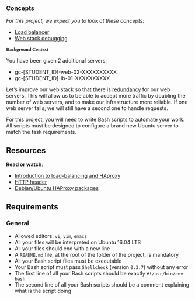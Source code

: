 <div class="panel panel-default">
<div class="panel-heading">
<h3 class="panel-title">Concepts</h3>
</div>
<div class="panel-body">
<p><em>For this project, we expect you to look at these concepts:</em></p>
<ul>
<li><a href="https://intranet.hbtn.io/concepts/46">Load balancer</a></li>
<li><a href="https://intranet.hbtn.io/concepts/68">Web stack debugging</a></li>
</ul>
</div>
</div>
<div id="project-description" class="panel panel-default">
<div class="panel-body">
<p><span style="font-family: 'arial black', 'avant garde'; font-size: small;"><strong>Background Context</strong></span></p>
<p>You have been given 2 additional servers:</p>
<ul>
<li>gc-[STUDENT_ID]-web-02-XXXXXXXXXX</li>
<li>gc-[STUDENT_ID]-lb-01-XXXXXXXXXX</li>
</ul>
<p>Let&rsquo;s improve our web stack so that there is&nbsp;<a title="redundancy" href="https://intranet.hbtn.io/rltoken/QiOC_I-8BeV4aNExIucC9Q" target="_blank">redundancy</a>&nbsp;for our web servers. This will allow us to be able to accept more traffic by doubling the number of web servers, and to make our infrastructure more reliable. If one web server fails, we will still have a second one to handle requests.</p>
<p>For this project, you will need to write Bash scripts to automate your work. All scripts must be designed to configure a brand new Ubuntu server to match the task requirements.</p>
<h2>Resources</h2>
<p><strong>Read or watch</strong>:</p>
<ul>
<li><a title="Introduction to load-balancing and HAproxy" href="https://intranet.hbtn.io/rltoken/ngIXarEyu8jZwOL3Y30PLQ" target="_blank">Introduction to load-balancing and HAproxy</a></li>
<li><a title="HTTP header" href="https://intranet.hbtn.io/rltoken/v32JmcDrSiOnFBfqzXvs_Q" target="_blank">HTTP header</a></li>
<li><a title="Debian/Ubuntu HAProxy packages" href="https://intranet.hbtn.io/rltoken/BXGrW_6ocecWaOJb7OK_WA" target="_blank">Debian/Ubuntu HAProxy packages</a></li>
</ul>
<h2>Requirements</h2>
<h3>General</h3>
<ul>
<li>Allowed editors:&nbsp;<code>vi</code>,&nbsp;<code>vim</code>,&nbsp;<code>emacs</code></li>
<li>All your files will be interpreted on Ubuntu 16.04 LTS</li>
<li>All your files should end with a new line</li>
<li>A&nbsp;<code>README.md</code>&nbsp;file, at the root of the folder of the project, is mandatory</li>
<li>All your Bash script files must be executable</li>
<li>Your Bash script must pass&nbsp;<code>Shellcheck</code>&nbsp;(version&nbsp;<code>0.3.7</code>) without any error</li>
<li>The first line of all your Bash scripts should be exactly&nbsp;<code>#!/usr/bin/env bash</code></li>
<li>The second line of all your Bash scripts should be a comment explaining what is the script doing</li>
</ul>
</div>
</div>